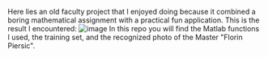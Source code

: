 Here lies an old faculty project that I enjoyed doing because it combined a boring mathematical assignment with a practical fun application.
This is the result I encountered:
![image](https://github.com/Tunol3/Eigenvalues_FaceRecognition/assets/101215839/cbeb5838-6bcb-448b-99ce-5c4c3457fa9e)
In this repo you will find the Matlab functions I used, the training set, and the recognized photo of the Master "Florin Piersic".
